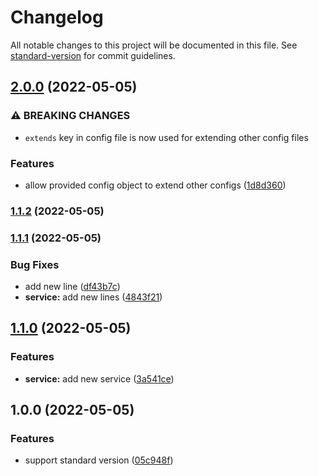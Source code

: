 # Changelog

All notable changes to this project will be documented in this file. See [standard-version](https://github.com/conventional-changelog/standard-version) for commit guidelines.

## [2.0.0](https://github.com/Hashen110/conventional-commits/compare/v1.1.2...v2.0.0) (2022-05-05)


### ⚠ BREAKING CHANGES

* `extends` key in config file is now used for extending other config files

### Features

* allow provided config object to extend other configs ([1d8d360](https://github.com/Hashen110/conventional-commits/commit/1d8d3607ca57d9f5302f6ec1cbe658485be5d0aa))

### [1.1.2](https://github.com/Hashen110/conventional-commits/compare/v1.1.1...v1.1.2) (2022-05-05)

### [1.1.1](https://github.com/Hashen110/conventional-commits/compare/v1.1.0...v1.1.1) (2022-05-05)


### Bug Fixes

* add new line ([df43b7c](https://github.com/Hashen110/conventional-commits/commit/df43b7c9f20242040354f7caa8dfa5258513dfb5))
* **service:** add new lines ([4843f21](https://github.com/Hashen110/conventional-commits/commit/4843f21a0d1db6445b457db53d27edce336eca21))

## [1.1.0](https://github.com/Hashen110/conventional-commits/compare/v1.0.0...v1.1.0) (2022-05-05)


### Features

* **service:** add new service ([3a541ce](https://github.com/Hashen110/conventional-commits/commit/3a541ce04ea2d066c92d2ce1d3ad4c3411a9c316))

## 1.0.0 (2022-05-05)


### Features

* support standard version ([05c948f](https://github.com/Hashen110/conventional-commits/commit/05c948f465b7f1a9784950d4ea2e4e6449df399c))
